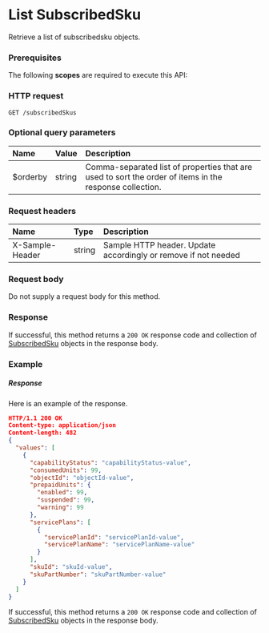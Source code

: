 # List SubscribedSku

Retrieve a list of subscribedsku objects.
### Prerequisites
The following **scopes** are required to execute this API: 
### HTTP request
<!-- { "blockType": "ignored" } -->
```http
GET /subscribedSkus
```
### Optional query parameters
|Name|Value|Description|
|:---------------|:--------|:-------|
|$orderby|string|Comma-separated list of properties that are used to sort the order of items in the response collection.|

### Request headers
| Name       | Type | Description|
|:-----------|:------|:----------|
| X-Sample-Header  | string  | Sample HTTP header. Update accordingly or remove if not needed|

### Request body
Do not supply a request body for this method.
### Response
If successful, this method returns a `200 OK` response code and collection of [SubscribedSku](../resources/subscribedsku.md) objects in the response body.
### Example
##### Response
Here is an example of the response.
<!-- {
  "blockType": "response",
  "truncated": false,
  "@odata.type": "subscribedskus"
} -->
```json
HTTP/1.1 200 OK
Content-type: application/json
Content-length: 482
{
  "values": [
    {
      "capabilityStatus": "capabilityStatus-value",
      "consumedUnits": 99,
      "objectId": "objectId-value",
      "prepaidUnits": {
        "enabled": 99,
        "suspended": 99,
        "warning": 99
      },
      "servicePlans": [
        {
          "servicePlanId": "servicePlanId-value",
          "servicePlanName": "servicePlanName-value"
        }
      ],
      "skuId": "skuId-value",
      "skuPartNumber": "skuPartNumber-value"
    }
  ]
}
```
If successful, this method returns a `200 OK` response code and collection of [SubscribedSku](../resources/subscribedsku.md) objects in the response body.

<!-- uuid: d935b845-47fc-4879-8b4a-279e8edd09af
2015-10-16 22:29:35 UTC -->
<!-- {
  "type": "#page.annotation",
  "description": "List SubscribedSku",
  "keywords": "",
  "section": "documentation",
  "tocPath": ""
}-->